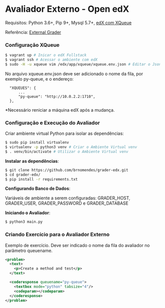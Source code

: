 # Avaliador Externo - Open edX

Requisitos: Python 3.6+, Pip 9+, Mysql 5.7+, [edX com XQueue](http://edx.readthedocs.io/projects/edx-installing-configuring-and-running/en/latest/installation/fullstack/install_fullstack.html)

Referência: [External Grader](http://edx.readthedocs.io/projects/edx-partner-course-staff/en/latest/exercises_tools/external_graders.html)

### Configuração XQueue
```bash
$ vagrant up # Inicar o edX Fullstack
$ vagrant ssh # Acessar o ambiente com edX
$ sudo -H -u xqueue vim /edx/app/xqueue/xqueue.env.json # Editar o Json de Configuração
```
No arquivo xqueue.env.json deve ser adicionado o nome da fila, por exemplo py-queue, e o endereço:
```
  "XQUEUES": {
      ...
      "py-queue": "http://10.0.2.2:1710",
  },
```
*Necessário reniciar a máquina edX após a mudança.

### Configuração e Execução do Avaliador
Criar ambiente virtual Python para isolar as dependências:
```bash
$ sudo pip install virtualenv
$ virtualenv -p python3 venv # Criar o Ambiente Virtual venv
$ . venv/bin/activate # Utilizar o Ambiente Virtual venv
```
**Instalar as dependências**:
```bash
$ git clone https://github.com/brnomendes/grader-edx.git
$ cd grader-edx/
$ pip install -r requirements.txt
```

**Configurando Banco de Dados**:

Variáveis de ambiente a serem configuradas: GRADER_HOST, GRADER_USER, GRADER_PASSWORD e GRADER_DATABASE

**Iniciando o Avaliador**:
```bash
$ python3 main.py
```

### Criando Exercício para o Avaliador Externo
Exemplo de exercício. Deve ser indicado o nome da fila do avaliador no parâmetro queuename.
```xml
<problem>
  <text>
    <p>Create a method and test</p>
  </text>

  <coderesponse queuename="py-queue">
    <textbox mode="python" tabsize="4"/>
    <codeparam></codeparam>
  </coderesponse>
</problem>
```
